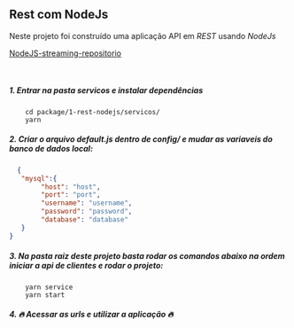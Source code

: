 ## Rest com NodeJs

Neste projeto foi construído uma aplicação API em *REST* usando *NodeJs*

[NodeJS-streaming-repositorio](https://cursos.alura.com.br/course/nodejs-streaming-dados)

<br>

##### 1. Entrar na pasta servicos e instalar dependências 

```
    cd package/1-rest-nodejs/servicos/
    yarn
```

##### 2. Criar o arquivo default.js dentro de config/ e mudar as variaveis do banco de dados local:
   
```json
  {
   "mysql":{
        "host": "host",
        "port": "port",
        "username": "username",
        "password": "password",
        "database": "database"
   }
}
```
##### 3. Na pasta raiz deste projeto basta rodar os comandos abaixo na ordem iniciar a api de clientes e rodar o projeto:

```
    yarn service  
    yarn start 
```

##### 4. 🔥 Acessar as urls e utilizar a aplicação 🔥